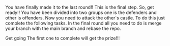 You have finally made it to the last round!!
This is the final step. So, get ready!!
You have been divided into two groups one is the defenders and other is offenders. Now you need to attack the other`s castle. To do this just complete the following tasks.
In the final round all you need to do is merge your branch with the main branch and rebase the repo.
 
Get going
The first one to complete will get the prize!!!
